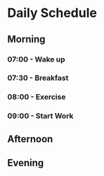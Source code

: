 # Daily Schedule

## Morning

### 07:00 - Wake up
### 07:30 - Breakfast
### 08:00 - Exercise
### 09:00 - Start Work

## Afternoon
## Evening
